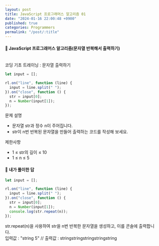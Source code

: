 ```yaml
---
layout: post
title: JavaScript 프로그래머스 알고리즘 01
date: "2024-01-16 22:00:48 +0900"
published: true
categories: Programmers
permalink: "/post/:title"
---
```


<h4>🤭 JavaScript 프로그래머스 알고리즘(문자열 반복해서 출력하기)</h4>

<br>
코딩 기초 트레이닝 : 문자열 출력하기

```javascript
let input = [];

rl.on("line", function (line) {
  input = line.split(" ");
}).on("close", function () {
  str = input[0];
  n = Number(input[1]);
});
```

문제 설명

- 문자열 str과 정수 n이 주어집니다.
- str이 n번 반복된 문자열을 만들어 출력하는 코드를 작성해 보세요.

제한사항

- 1 ≤ str의 길이 ≤ 10
- 1 ≤ n ≤ 5

<h4>🤭 내가 풀이한 답</h4>

```javascript
let input = [];

rl.on("line", function (line) {
  input = line.split(" ");
}).on("close", function () {
  str = input[0];
  n = Number(input[1]);
  console.log(str.repeat(n));
});
```

str.repeat(n)을 사용하여 str을 n번 반복한 문자열을 생성하고, 이를 콘솔에 출력합니다.<br >
입력값 : "string 5" // 출력값 : stringstringstringstringstring
